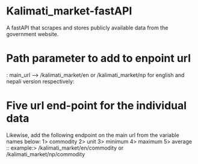 # Kalimati_market-fastAPI
A fastAPI that scrapes and stores publicly available data from the government website.

# Path parameter to add to enpoint url
: main_url --> /kalimati_market/en or /kalimati_market/np for english and nepali version respectively:

# Five url end-point for the individual data
Likewise, add the following endpoint on the main url from the variable names below:
1> commodity
2> unit
3> minimum
4> maximum
5> average
:: example:> /kalimati_market/en/commodity or /kalimati_market/np/commodity
